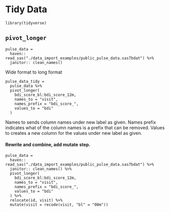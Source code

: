 Tidy Data
================

``` r_setup
library(tidyverse)
```

## `pivot_longer`

``` r_import_pulse_data
pulse_data = 
  haven:: read_sas("./data_import_examples/public_pulse_data.sas7bdat") %>% 
  janitor:: clean_names()
```

Wide format to long format

``` r_pulse_data_tidy
pulse_data_tidy = 
  pulse_data %>% 
  pivot_longer(
    bdi_score_bl:bdi_score_12m,
    names_to = "visit",
    names_prefix = "bdi_score_",
    values_to = "bdi"
  )
```

Names to sends column names under new label as given. Names prefix
indicates what of the column names is a prefix that can be removed.
Values to creates a new column for the values under new label as given.

#### Rewrite and combine, add mutate step.

``` r_clean_and_import
pulse_data = 
  haven:: read_sas("./data_import_examples/public_pulse_data.sas7bdat") %>% 
  janitor:: clean_names() %>% 
  pivot_longer(
    bdi_score_bl:bdi_score_12m,
    names_to = "visit",
    names_prefix = "bdi_score_",
    values_to = "bdi"
  ) %>% 
  relocate(id, visit) %>% 
  mutate(visit = recode(visit, "bl" = "00m"))
```
